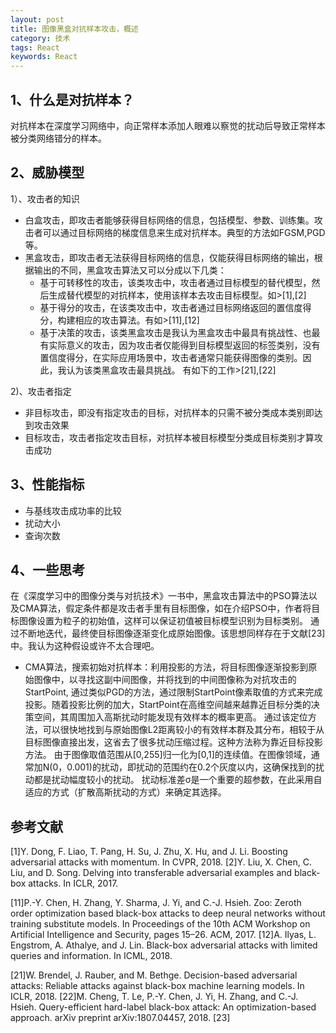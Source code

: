 ```yaml
---
layout: post
title: 图像黑盒对抗样本攻击，概述
category: 技术
tags: React
keywords: React
---
```


## 1、什么是对抗样本？
对抗样本在深度学习网络中，向正常样本添加人眼难以察觉的扰动后导致正常样本被分类网络错分的样本。

## 2、威胁模型
1）、攻击者的知识
- 白盒攻击，即攻击者能够获得目标网络的信息，包括模型、参数、训练集。攻击者可以通过目标网络的梯度信息来生成对抗样本。典型的方法如FGSM,PGD等。
- 黑盒攻击，即攻击者无法获得目标网络的信息，仅能获得目标网络的输出，根据输出的不同，黑盒攻击算法又可以分成以下几类：
	- 基于可转移性的攻击，该类攻击中，攻击者通过目标模型的替代模型，然后生成替代模型的对抗样本，使用该样本去攻击目标模型。如>[1],[2]
	- 基于得分的攻击，在该类攻击中，攻击者通过目标网络返回的置信度得分，构建相应的攻击算法。有如>[11],[12]
	- 基于决策的攻击，该类黑盒攻击是我认为黑盒攻击中最具有挑战性、也最有实际意义的攻击，因为攻击者仅能得到目标模型返回的标签类别，没有置信度得分，在实际应用场景中，攻击者通常只能获得图像的类别。因此，我认为该类黑盒攻击最具挑战。
	有如下的工作>[21],[22]
	
2)、攻击者指定
- 非目标攻击，即没有指定攻击的目标，对抗样本的只需不被分类成本类别即达到攻击效果
- 目标攻击，攻击者指定攻击目标，对抗样本被目标模型分类成目标类别才算攻击成功

## 3、性能指标
- 与基线攻击成功率的比较
- 扰动大小
- 查询次数

## 4、一些思考
在《深度学习中的图像分类与对抗技术》一书中，黑盒攻击算法中的PSO算法以及CMA算法，假定条件都是攻击者手里有目标图像，如在介绍PSO中，作者将目标图像设置为粒子的初始值，这样可以保证初值被目标模型识别为目标类别。
通过不断地迭代，最终使目标图像逐渐变化成原始图像。该思想同样存在于文献[23]中。我认为这种假设或许不太合理吧。
- CMA算法，搜索初始对抗样本：利用投影的方法，将目标图像逐渐投影到原始图像中，以寻找这副中间图像，并将找到的中间图像称为对抗攻击的StartPoint,
通过类似PGD的方法，通过限制StartPoint像素取值的方式来完成投影。随着投影比例的加大，StartPoint在高维空间越来越靠近目标分类的决策空间，其周围加入高斯扰动时能发现有效样本的概率更高。
通过该定位方法，可以很快地找到与原始图像L2距离较小的有效样本群及其分布，相较于从目标图像直接出发，这省去了很多扰动压缩过程。这种方法称为靠近目标投影方法。
由于图像取值范围从[0,255]归一化为[0,1]的连续值。在图像领域，通常加N(0，0.001)的扰动，即扰动的范围约在0.2个灰度以内，这确保找到的扰动都是扰动幅度较小的扰动。
扰动标准差σ是一个重要的超参数，在此采用自适应的方式（扩散高斯扰动的方式）来确定其选择。 
## 参考文献
[1]Y. Dong, F. Liao, T. Pang, H. Su, J. Zhu, X. Hu, and J. Li. Boosting adversarial attacks with momentum. In CVPR, 2018. 
[2]Y. Liu, X. Chen, C. Liu, and D. Song. Delving into transferable adversarial examples and black-box attacks. In ICLR, 2017.

[11]P.-Y. Chen, H. Zhang, Y. Sharma, J. Yi, and C.-J. Hsieh. Zoo: Zeroth order optimization based black-box attacks to deep neural networks without training substitute models. In Proceedings of the 10th ACM Workshop on Artificial Intelligence and Security, pages 15–26. ACM, 2017. 
[12]A. Ilyas, L. Engstrom, A. Athalye, and J. Lin. Black-box adversarial attacks with limited queries and information. In ICML, 2018. 

[21]W. Brendel, J. Rauber, and M. Bethge. Decision-based adversarial attacks: Reliable attacks against black-box machine learning models. In ICLR, 2018.
[22]M. Cheng, T. Le, P.-Y. Chen, J. Yi, H. Zhang, and C.-J. Hsieh. Query-efficient hard-label black-box attack: An optimization-based approach. arXiv preprint arXiv:1807.04457, 2018.
[23]